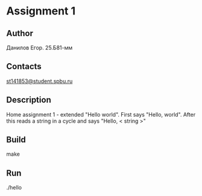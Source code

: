 # Assignment 1
## Author
Данилов Егор. 25.Б81-мм
## Contacts
st141853@student.spbu.ru
## Description
Home assignment 1 - extended "Hello world". First says "Hello, world". After this reads a string in a cycle and says "Hello, < string >"
## Build
make
## Run
./hello

